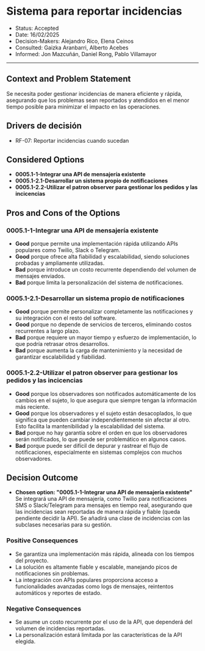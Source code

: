 # Sistema para reportar incidencias

* Status: Accepted
* Date: 16/02/2025
* Decision-Makers: Alejandro Rico, Elena Ceinos
* Consulted: Gaizka Aranbarri, Alberto Acebes
* Informed: Jon Mazcuñán, Daniel Rong, Pablo Villamayor
---

## Context and Problem Statement

Se necesita poder gestionar incidencias de manera eficiente y rápida, asegurando que los problemas sean reportados y atendidos en el menor tiempo posible para minimizar el impacto en las operaciones.

## Drivers de decisión

* RF-07: Reportar incidencias cuando sucedan

## Considered Options

* **0005.1-1-Integrar una API de mensajería existente**
* **0005.1-2.1-Desarrollar un sistema propio de notificaciones**
* **0005.1-2.2-Utilizar el patron observer para gestionar los pedidos y las incicencias**

## Pros and Cons of the Options

### 0005.1-1-Integrar una API de mensajería existente

* **Good** porque permite una implementación rápida utilizando APIs populares como Twilio, Slack o Telegram.  
* **Good** porque ofrece alta fiabilidad y escalabilidad, siendo soluciones probadas y ampliamente utilizadas.  
* **Bad** porque introduce un costo recurrente dependiendo del volumen de mensajes enviados.  
* **Bad** porque limita la personalización del sistema de notificaciones.  

### 0005.1-2.1-Desarrollar un sistema propio de notificaciones

* **Good** porque permite personalizar completamente las notificaciones y su integración con el resto del software.  
* **Good** porque no depende de servicios de terceros, eliminando costos recurrentes a largo plazo.  
* **Bad** porque requiere un mayor tiempo y esfuerzo de implementación, lo que podría retrasar otros desarrollos.  
* **Bad** porque aumenta la carga de mantenimiento y la necesidad de garantizar escalabilidad y fiabilidad.  

### 0005.1-2.2-Utilizar el patron observer para gestionar los pedidos y las incicencias

* **Good** porque los observadores son notificados automáticamente de los cambios en el sujeto, lo que asegura que siempre tengan la información más reciente.
* **Good** porque los observadores y el sujeto están desacoplados, lo que significa que pueden cambiar independientemente sin afectar al otro. Esto facilita la mantenibilidad y la escalabilidad del sistema.
* **Bad** porque no hay garantía sobre el orden en que los observadores serán notificados, lo que puede ser problemático en algunos casos.
* **Bad** porque puede ser difícil de depurar y rastrear el flujo de notificaciones, especialmente en sistemas complejos con muchos observadores.


## Decision Outcome

* **Chosen option: "0005.1-1-Integrar una API de mensajería existente"**
Se integrará una API de mensajería, como Twilio para notificaciones SMS o Slack/Telegram para mensajes en tiempo real, asegurando que las incidencias sean reportadas de manera rápida y fiable (queda pendiente decidir la API). Se añadirá una clase de incidencias con las subclases necesarias para su gestión.

### Positive Consequences

* Se garantiza una implementación más rápida, alineada con los tiempos del proyecto.  
* La solución es altamente fiable y escalable, manejando picos de notificaciones sin problemas.  
* La integración con APIs populares proporciona acceso a funcionalidades avanzadas como logs de mensajes, reintentos automáticos y reportes de estado.

### Negative Consequences

* Se asume un costo recurrente por el uso de la API, que dependerá del volumen de incidencias reportadas.  
* La personalización estará limitada por las características de la API elegida.  
